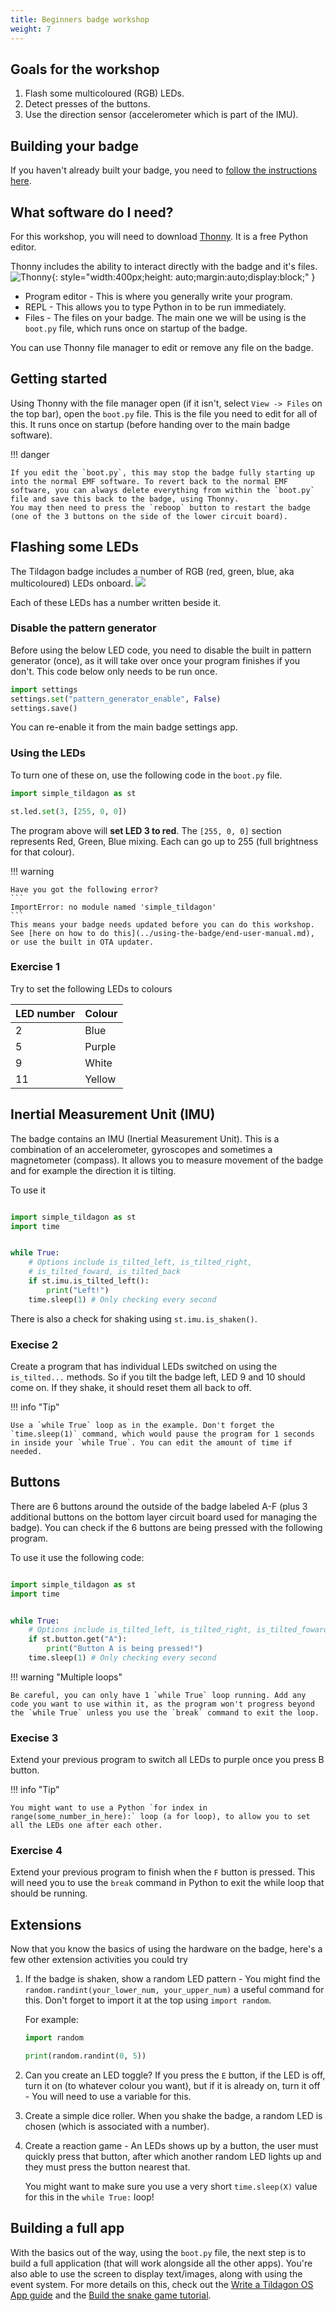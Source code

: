 ```yaml
---
title: Beginners badge workshop
weight: 7
---
```


## Goals for the workshop

1. Flash some multicoloured (RGB) LEDs.
2. Detect presses of the buttons.
3. Use the direction sensor (accelerometer which is part of the IMU).

## Building your badge

If you haven't already built your badge, you need to [follow the instructions here](../using-the-badge/end-user-manual.md).

## What software do I need?

For this workshop, you will need to download [Thonny](https://thonny.org/). It is a free Python editor.

Thonny includes the ability to interact directly with the badge and it's files.
![Thonny](../images/simple_tildagon_workshop/thonny.jpg){: style="width:400px;height: auto;margin:auto;display:block;" }

- Program editor - This is where you generally write your program.
- REPL - This allows you to type Python in to be run immediately.
- Files - The files on your badge. The main one we will be using is the `boot.py` file, which runs once on startup of the badge.

You can use Thonny file manager to edit or remove any file on the badge.

## Getting started

Using Thonny with the file manager open (if it isn't, select `View -> Files` on the top bar), open the `boot.py` file. This is the file you need to edit for all of this. It runs once on startup (before handing over to the main badge software).

!!! danger

    If you edit the `boot.py`, this may stop the badge fully starting up into the normal EMF software. To revert back to the normal EMF software, you can always delete everything from within the `boot.py` file and save this back to the badge, using Thonny.
    You may then need to press the `reboop` button to restart the badge (one of the 3 buttons on the side of the lower circuit board).

## Flashing some LEDs

The Tildagon badge includes a number of RGB (red, green, blue, aka multicoloured) LEDs onboard.
![](../images/badge-photos/badge-in-the-dark.jpg)

Each of these LEDs has a number written beside it.

### Disable the pattern generator

Before using the below LED code, you need to disable the built in pattern generator (once), as it will take over once your program finishes if you don't.
This code below only needs to be run once.
```python
import settings
settings.set("pattern_generator_enable", False)
settings.save()
```
You can re-enable it from the main badge settings app.

### Using the LEDs

To turn one of these on, use the following code in the `boot.py` file.
```python
import simple_tildagon as st

st.led.set(3, [255, 0, 0])
```
The program above will **set LED 3 to red**.
The `[255, 0, 0]` section represents Red, Green, Blue mixing. Each can go up to 255 (full brightness for that colour).

!!! warning

    Have you got the following error?
    ```
    ImportError: no module named 'simple_tildagon'
    ```
    This means your badge needs updated before you can do this workshop. See [here on how to do this](../using-the-badge/end-user-manual.md), or use the built in OTA updater.

### Exercise 1

Try to set the following LEDs to colours

| LED number | Colour |
|------------|--------|
| 2          | Blue   |
| 5          | Purple |
| 9          | White  |
| 11         | Yellow |


## Inertial Measurement Unit (IMU)

The badge contains an IMU (Inertial Measurement Unit). This is a combination of an accelerometer, gyroscopes and sometimes a magnetometer (compass). It allows you to measure movement of the badge and for example the direction it is tilting.

To use it
```python

import simple_tildagon as st
import time


while True:
    # Options include is_tilted_left, is_tilted_right,
    # is_tilted_foward, is_tilted_back
    if st.imu.is_tilted_left():
        print("Left!")
    time.sleep(1) # Only checking every second
```

There is also a check for shaking using `st.imu.is_shaken()`.

### Execise 2

Create a program that has individual LEDs switched on using the `is_tilted...`  methods. So if you tilt the badge left, LED 9 and 10 should come on.
If they shake, it should reset them all back to off.

!!! info "Tip"

    Use a `while True` loop as in the example. Don't forget the `time.sleep(1)` command, which would pause the program for 1 seconds in inside your `while True`. You can edit the amount of time if needed.


## Buttons

There are 6 buttons around the outside of the badge labeled A-F (plus 3 additional buttons on the bottom layer circuit board used for managing the badge). You can check if the 6 buttons are being pressed with the following program.

To use it use the following code:

```python

import simple_tildagon as st
import time


while True:
    # Options include is_tilted_left, is_tilted_right, is_tilted_foward, is_tilted_back
    if st.button.get("A"):
        print("Button A is being pressed!")
    time.sleep(1) # Only checking every second
```

!!! warning "Multiple loops"

    Be careful, you can only have 1 `while True` loop running. Add any code you want to use within it, as the program won't progress beyond the `while True` unless you use the `break` command to exit the loop.

### Execise 3

Extend your previous program to switch all LEDs to purple once you press B button.

!!! info "Tip"

    You might want to use a Python `for index in range(some_number_in_here):` loop (a for loop), to allow you to set all the LEDs one after each other.

### Exercise 4

Extend your previous program to finish when the `F` button is pressed. This will need you to use the `break` command in Python to exit the while loop that should be running.


## Extensions

Now that you know the basics of using the hardware on the badge, here's a few other extension activities you could try

1. If the badge is shaken, show a random LED pattern - You might find the `random.randint(your_lower_num, your_upper_num)` a useful command for this. Don't forget to import it at the top using `import random`.

    For example:

    ```python
    import random

    print(random.randint(0, 5))
    ```

2. Can you create an LED toggle? If you press the `E` button, if the LED is off, turn it on (to whatever colour you want), but if it is already on, turn it off - You will need to use a variable for this.

3. Create a simple dice roller. When you shake the badge, a random LED is chosen (which is associated with a number).

4. Create a reaction game - An LEDs shows up by a button, the user must quickly press that button, after which another random LED lights up and they must press the button nearest that.

    You might want to make sure you use a very short `time.sleep(X)` value for this in the `while True:` loop!


## Building a full app

With the basics out of the way, using the `boot.py` file, the next step is to build a full application (that will work alongside all the other apps). You're also able to use the screen to display text/images, along with using the event system.
For more details on this, check out the [Write a  Tildagon OS App guide](../tildagon-apps/development.md) and the [Build the snake game tutorial](./snake.md).
